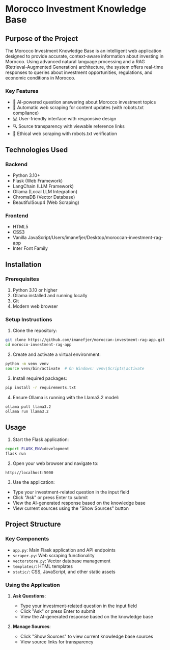 # Morocco Investment Knowledge Base

## Purpose of the Project
The Morocco Investment Knowledge Base is an intelligent web application designed to provide accurate, context-aware information about investing in Morocco. Using advanced natural language processing and a RAG (Retrieval-Augmented Generation) architecture, the system offers real-time responses to queries about investment opportunities, regulations, and economic conditions in Morocco.

### Key Features
- 🤖 AI-powered question answering about Morocco investment topics
- 🔄 Automatic web scraping for content updates (with robots.txt compliance)
- 💻 User-friendly interface with responsive design
- 🔍 Source transparency with viewable reference links
- 🤝 Ethical web scraping with robots.txt verification

## Technologies Used

### Backend
- Python 3.10+
- Flask (Web Framework)
- LangChain (LLM Framework)
- Ollama (Local LLM Integration)
- ChromaDB (Vector Database)
- BeautifulSoup4 (Web Scraping)

### Frontend
- HTML5
- CSS3
- Vanilla JavaScript/Users/imanefjer/Desktop/moroccan-investment-rag-app
- Inter Font Family

## Installation

### Prerequisites
1. Python 3.10 or higher
2. Ollama installed and running locally
3. Git
4. Modern web browser

### Setup Instructions

1. Clone the repository:
```bash
git clone https://github.com/imanefjer/moroccan-investment-rag-app.git
cd morocco-investment-rag-app
```

2. Create and activate a virtual environment:
```bash
python -m venv venv
source venv/bin/activate  # On Windows: venv\Scripts\activate
```

3. Install required packages:
```bash
pip install -r requirements.txt
```

4. Ensure Ollama is running with the Llama3.2 model:
```bash
ollama pull llama3.2
ollama run llama3.2
```

## Usage

1. Start the Flask application:
```bash
export FLASK_ENV=development
flask run
```

2. Open your web browser and navigate to:
```
http://localhost:5000
```

3. Use the application:
- Type your investment-related question in the input field
- Click "Ask" or press Enter to submit
- View the AI-generated response based on the knowledge base
- View current sources using the "Show Sources" button


## Project Structure

### Key Components
- `app.py`: Main Flask application and API endpoints
- `scraper.py`: Web scraping functionality
- `vectorstore.py`: Vector database management
- `templates/`: HTML templates
- `static/`: CSS, JavaScript, and other static assets

### Using the Application

1. **Ask Questions**:
   - Type your investment-related question in the input field
   - Click "Ask" or press Enter to submit
   - View the AI-generated response based on the knowledge base

2. **Manage Sources**:
   - Click "Show Sources" to view current knowledge base sources
   - View source links for transparency
